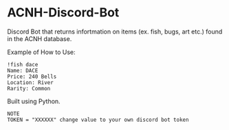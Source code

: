 # ACNH-Discord-Bot

Discord Bot that returns infortmation on items (ex. fish, bugs, art etc.) found in the ACNH database.

Example of How to Use:
```
!fish dace
Name: DACE
Price: 240 Bells 
Location: River 
Rarity: Common 
```

Built using Python.


```
NOTE 
TOKEN = "XXXXXX" change value to your own discord bot token

